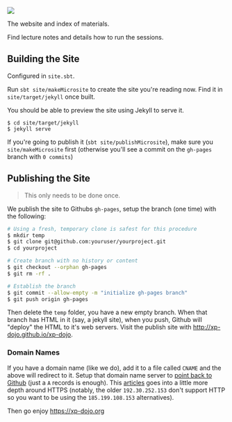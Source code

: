 ![](https://avatars0.githubusercontent.com/u/48089148?s=200&v=4)

The website and index of materials.

Find lecture notes and details how to run the sessions. 


## Building the Site

<p class="bg-warning">
Configured in <code>site.sbt</code>.
</p>

Run `sbt site/makeMicrosite` to create the site you're reading now. Find it in `site/target/jekyll` once built.

You should be able to preview the site using Jekyll to serve it.

    $ cd site/target/jekyll
    $ jekyll serve

If you're going to publish it (`sbt site/publishMicrosite`), make sure you `site/makeMicrosite` first (otherwise you'll see a commit on the `gh-pages` branch with `0 commits`)


## Publishing the Site

> This only needs to be done once.

We publish the site to Githubs `gh-pages`, setup the branch (one time) with the following:

```bash
# Using a fresh, temporary clone is safest for this procedure
$ mkdir temp
$ git clone git@github.com:youruser/yourproject.git
$ cd yourproject

# Create branch with no history or content
$ git checkout --orphan gh-pages
$ git rm -rf .

# Establish the branch
$ git commit --allow-empty -m "initialize gh-pages branch"
$ git push origin gh-pages
```

Then delete the `temp` folder, you have a new empty branch. When that branch has HTML in it (say, a jekyll site), when you push, Github will "deploy" the HTML to it's web servers. Visit the publish site with http://xp-dojo.github.io/xp-dojo.

### Domain Names

If you have a domain name (like we do), add it to a file called `CNAME` and the above will redirect to it. Setup that domain name server to [point back to Github](https://www.google.com/search?q=setup+godaddy+cname+github+pages&rlz=1C5CHFA_enGB769GB769&oq=setup+godaddy+cname+github+pages&aqs=chrome..69i57.5277j0j7&sourceid=chrome&ie=UTF-8) (just a `A` records is enough). This [articles](https://hackernoon.com/how-to-set-up-godaddy-domain-with-github-pages-a9300366c7b) goes into a little more depth around HTTPS (notably, the older `192.30.252.153` don't support HTTP so you want to be using the `185.199.108.153` alternatives).

Then go enjoy https://xp-dojo.org 